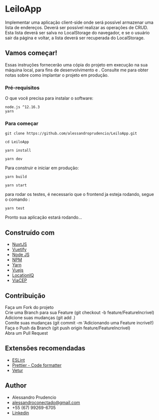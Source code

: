 # LeiloApp

Implementar uma aplicação client-side onde será possível armazenar uma lista de endereços. Deverá ser
possível realizar as operações de CRUD. Esta lista deverá ser salva no LocalStorage do navegador, e se o
usuário sair da página e voltar, a lista deverá ser recuperada do LocalStorage. 
 <!-- <img width="790"  src="https://github.com/alessandroprudencio/My-Lung/blob/master/preview_system.gif" /> -->

## Vamos começar!

Essas instruções fornecerão uma cópia do projeto em execução na sua máquina local, para fins de desenvolvimento e . Consulte me  para obter notas sobre como implantar o projeto em produção.


### Pré-requisitos

O que você precisa para instalar o software:

```
node.js ^12.16.3
yarn

```

### Para começar

```
git clone https://github.com/alessandroprudencio/LeiloApp.git
```

```
cd LeiloApp
```

```
yarn install
```

```
yarn dev
```

Para construir e iniciar em produção:


```
yarn build
```

```
yarn start
```

para rodar os testes, é necessario que o frontend ja esteja rodando, segue o comando :

```
yarn test
```

Pronto sua aplicação estará  rodando...


## Construído com

* [NuxtJS](https://nuxtjs.org/)
* [Vuetify ](https://vuetifyjs.com/)
* [Node JS](https://nodejs.org/)
* [NPM](https://www.npmjs.com/)
* [Yarn](https://yarnpkg.com/)
* [Vuejs](https://vuejs.org/)
* [LocationIQ](https://my.locationiq.com/)
* [ViaCEP](https://viacep.com.br/)


## Contribuição

Faça um Fork do projeto\
Crie uma Branch para sua Feature (git checkout -b feature/FeatureIncrivel)\
Adicione suas mudanças (git add .)\
Comite suas mudanças (git commit -m 'Adicionando uma Feature incrível!)\
Faça o Push da Branch (git push origin feature/FeatureIncrivel)\
Abra um Pull Request

## Extensões recomendadas

* [ESLint](https://marketplace.visualstudio.com/items?itemName=dbaeumer.vscode-eslint)
* [Prettier - Code formatter ](https://marketplace.visualstudio.com/items?itemName=esbenp.prettier-vscode)
* [Vetur](https://marketplace.visualstudio.com/items?itemName=octref.vetur)

## Author

* Alessandro Prudencio 
* alessandroconectado@gmail.com
* +55 (67) 99269-6705
* [Linkedin](https://www.linkedin.com/in/alessandro-prudencio/)


